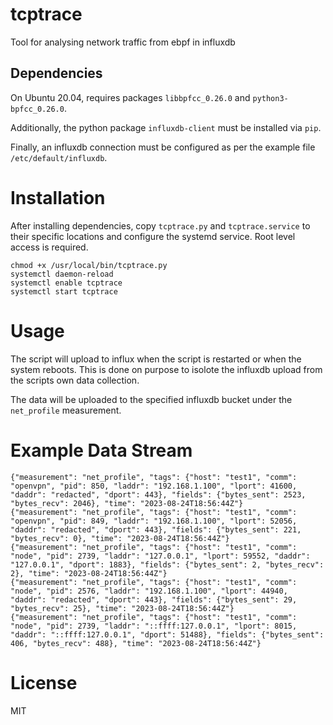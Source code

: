 # tcptrace
Tool for analysing network traffic from ebpf in influxdb
## Dependencies

On Ubuntu 20.04, requires packages `libbpfcc_0.26.0` and `python3-bpfcc_0.26.0`.

Additionally, the python package `influxdb-client` must be installed via `pip`.

Finally, an influxdb connection must be configured as per the example file `/etc/default/influxdb`.

# Installation

After installing dependencies, copy `tcptrace.py` and `tcptrace.service` to their specific locations and configure the systemd service. Root level access is required.

```
chmod +x /usr/local/bin/tcptrace.py
systemctl daemon-reload
systemctl enable tcptrace
systemctl start tcptrace
```

# Usage

The script will upload to influx when the script is restarted or when the system reboots. This is done on purpose to isolote the influxdb upload from the scripts own data collection.

The data will be uploaded to the specified influxdb bucket under the `net_profile` measurement.

# Example Data Stream

```
{"measurement": "net_profile", "tags": {"host": "test1", "comm": "openvpn", "pid": 850, "laddr": "192.168.1.100", "lport": 41600, "daddr": "redacted", "dport": 443}, "fields": {"bytes_sent": 2523, "bytes_recv": 2046}, "time": "2023-08-24T18:56:44Z"}
{"measurement": "net_profile", "tags": {"host": "test1", "comm": "openvpn", "pid": 849, "laddr": "192.168.1.100", "lport": 52056, "daddr": "redacted", "dport": 443}, "fields": {"bytes_sent": 221, "bytes_recv": 0}, "time": "2023-08-24T18:56:44Z"}
{"measurement": "net_profile", "tags": {"host": "test1", "comm": "node", "pid": 2739, "laddr": "127.0.0.1", "lport": 59552, "daddr": "127.0.0.1", "dport": 1883}, "fields": {"bytes_sent": 2, "bytes_recv": 2}, "time": "2023-08-24T18:56:44Z"}
{"measurement": "net_profile", "tags": {"host": "test1", "comm": "node", "pid": 2576, "laddr": "192.168.1.100", "lport": 44940, "daddr": "redacted", "dport": 443}, "fields": {"bytes_sent": 29, "bytes_recv": 25}, "time": "2023-08-24T18:56:44Z"}
{"measurement": "net_profile", "tags": {"host": "test1", "comm": "node", "pid": 2739, "laddr": "::ffff:127.0.0.1", "lport": 8015, "daddr": "::ffff:127.0.0.1", "dport": 51488}, "fields": {"bytes_sent": 406, "bytes_recv": 488}, "time": "2023-08-24T18:56:44Z"}
```

# License

MIT
